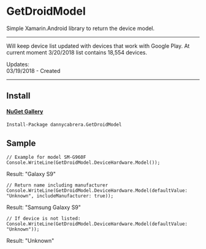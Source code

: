 GetDroidModel
=============

Simple Xamarin.Android library to return the device model.
*******
Will keep device list updated with devices that work with Google Play. At current moment 3/20/2018 list contains 18,554 devices.

Updates:<br/>
03/19/2018 - Created<br/>
*******

## Install

#### [NuGet Gallery](https://www.nuget.org/packages/dannycabrera.GetDroidModel)
```
Install-Package dannycabrera.GetDroidModel
```

Sample
-------

```
// Example for model SM-G960F
Console.WriteLine(GetDroidModel.DeviceHardware.Model());
```

Result: "Galaxy S9"


```
// Return name including manufacturer
Console.WriteLine(GetDroidModel.DeviceHardware.Model(defaultValue: "Unknown", includeManufacturer: true));
```

Result: "Samsung Galaxy S9"


```
// If device is not listed:
Console.WriteLine(GetDroidModel.DeviceHardware.Model(defaultValue: "Unknown"));
```

Result: "Unknown"